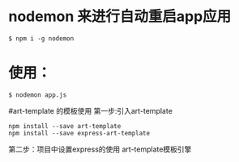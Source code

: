 # nodemon 来进行自动重启app应用

```shell
$ npm i -g nodemon
```

# 使用：
```
$ nodemon app.js
```

#art-template 的模板使用
第一步:引入art-template
```shell
npm install --save art-template
npm install --save express-art-template
```
第二步：项目中设置express的使用
art-template模板引擎

